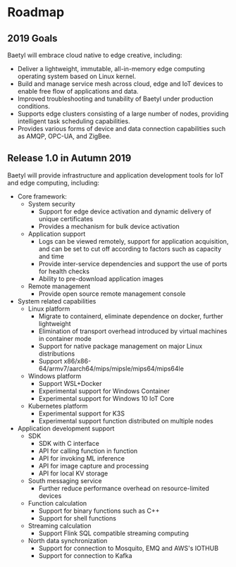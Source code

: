 # Roadmap

## 2019 Goals

Baetyl will embrace cloud native to edge creative, including:

- Deliver a lightweight, immutable, all-in-memory edge computing operating system based on Linux kernel.
- Build and manage service mesh across cloud, edge and IoT devices to enable free flow of applications and data.
- Improved troubleshooting and tunability of Baetyl under production conditions.
- Supports edge clusters consisting of a large number of nodes, providing intelligent task scheduling capabilities.
- Provides various forms of device and data connection capabilities such as AMQP, OPC-UA, and ZigBee.

## Release 1.0 in Autumn 2019

Baetyl will provide infrastructure and application development tools for IoT and edge computing, including:

- Core framework:
  - System security
    - Support for edge device activation and dynamic delivery of unique certificates
    - Provides a mechanism for bulk device activation
  - Application support
    - Logs can be viewed remotely, support for application acquisition, and can be set to cut off according to factors such as capacity and time
    - Provide inter-service dependencies and support the use of ports for health checks
    - Ability to pre-download application images
  - Remote management
    - Provide open source remote management console
- System related capabilities
  - Linux platform
    - Migrate to containerd, eliminate dependence on docker, further lightweight
    - Elimination of transport overhead introduced by virtual machines in container mode
    - Support for native package management on major Linux distributions
    - Support x86/x86-64/armv7/aarch64/mips/mipsle/mips64/mips64le
  - Windows platform
    - Support WSL+Docker
    - Experimental support for Windows Container
    - Experimental support for Windows 10 IoT Core
  - Kubernetes platform
    - Experimental support for K3S
    - Experimental support function distributed on multiple nodes
- Application development support
  - SDK
    - SDK with C interface
    - API for calling function in function
    - API for invoking ML inference
    - API for image capture and processing
    - API for local KV storage
  - South messaging service
    - Further reduce performance overhead on resource-limited devices
  - Function calculation
    - Support for binary functions such as C++
    - Support for shell functions
  - Streaming calculation
    - Support Flink SQL compatible streaming computing
  - North data synchronization
    - Support for connection to Mosquito, EMQ and AWS's IOTHUB
    - Support for connection to Kafka